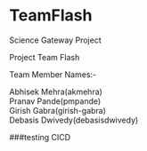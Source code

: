 # TeamFlash

Science Gateway Project

Project Team Flash

Team Member Names:-

Abhisek Mehra(akmehra)  
Pranav Pande(pmpande)  
Girish Gabra(girish-gabra)  
Debasis Dwivedy(debasisdwivedy)  

###testing CICD
